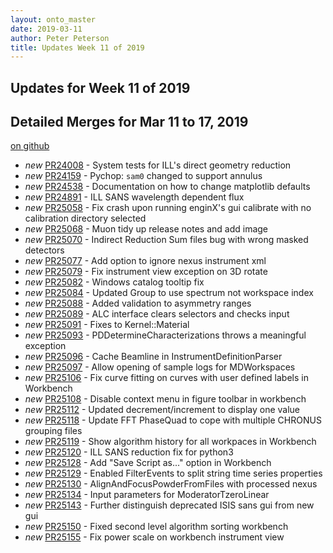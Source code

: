 ```yaml
---
layout: onto_master
date: 2019-03-11
author: Peter Peterson
title: Updates Week 11 of 2019
---
```

Updates for Week 11 of 2019
---------------------------

Detailed Merges for Mar 11 to 17, 2019
--------------------------------------
[on github](https://github.com/mantidproject/mantid/pulls?q=is%3Apr+merged%3A2019-03-12..2019-03-17)

* *new* [PR24008](https://github.com/mantidproject/mantid/pull/24008) - System tests for ILL's direct geometry reduction
* *new* [PR24159](https://github.com/mantidproject/mantid/pull/24159) - Pychop: `sam0` changed to support annulus
* *new* [PR24538](https://github.com/mantidproject/mantid/pull/24538) - Documentation on how to change matplotlib defaults
* *new* [PR24891](https://github.com/mantidproject/mantid/pull/24891) - ILL SANS wavelength dependent flux
* *new* [PR25058](https://github.com/mantidproject/mantid/pull/25058) - Fix crash upon running enginX's gui calibrate with no calibration directory selected
* *new* [PR25068](https://github.com/mantidproject/mantid/pull/25068) - Muon tidy up release notes and add image
* *new* [PR25070](https://github.com/mantidproject/mantid/pull/25070) - Indirect Reduction Sum files bug with wrong masked detectors
* *new* [PR25077](https://github.com/mantidproject/mantid/pull/25077) - Add option to ignore nexus instrument xml
* *new* [PR25079](https://github.com/mantidproject/mantid/pull/25079) - Fix instrument view exception on 3D rotate
* *new* [PR25082](https://github.com/mantidproject/mantid/pull/25082) - Windows catalog tooltip fix
* *new* [PR25084](https://github.com/mantidproject/mantid/pull/25084) - Updated Group to use spectrum not workspace index
* *new* [PR25088](https://github.com/mantidproject/mantid/pull/25088) - Added validation to asymmetry ranges
* *new* [PR25089](https://github.com/mantidproject/mantid/pull/25089) - ALC interface clears selectors and checks input
* *new* [PR25091](https://github.com/mantidproject/mantid/pull/25091) - Fixes to Kernel::Material
* *new* [PR25093](https://github.com/mantidproject/mantid/pull/25093) - PDDetermineCharacterizations throws a meaningful exception
* *new* [PR25096](https://github.com/mantidproject/mantid/pull/25096) - Cache Beamline in InstrumentDefinitionParser
* *new* [PR25097](https://github.com/mantidproject/mantid/pull/25097) - Allow opening of sample logs for MDWorkspaces
* *new* [PR25106](https://github.com/mantidproject/mantid/pull/25106) - Fix curve fitting on curves with user defined labels in Workbench
* *new* [PR25108](https://github.com/mantidproject/mantid/pull/25108) - Disable context menu in figure toolbar in workbench
* *new* [PR25112](https://github.com/mantidproject/mantid/pull/25112) - Updated decrement/increment to display one value
* *new* [PR25118](https://github.com/mantidproject/mantid/pull/25118) - Update FFT PhaseQuad to cope with multiple CHRONUS grouping files
* *new* [PR25119](https://github.com/mantidproject/mantid/pull/25119) - Show algorithm history for all workpaces in Workbench
* *new* [PR25120](https://github.com/mantidproject/mantid/pull/25120) - ILL SANS reduction fix for python3
* *new* [PR25128](https://github.com/mantidproject/mantid/pull/25128) - Add "Save Script as..." option in Workbench
* *new* [PR25129](https://github.com/mantidproject/mantid/pull/25129) - Enabled FilterEvents to split string time series properties
* *new* [PR25130](https://github.com/mantidproject/mantid/pull/25130) - AlignAndFocusPowderFromFiles with processed nexus
* *new* [PR25134](https://github.com/mantidproject/mantid/pull/25134) - Input parameters for ModeratorTzeroLinear
* *new* [PR25143](https://github.com/mantidproject/mantid/pull/25143) - Further distinguish deprecated ISIS sans gui from new gui
* *new* [PR25150](https://github.com/mantidproject/mantid/pull/25150) - Fixed second level algorithm sorting workbench
* *new* [PR25155](https://github.com/mantidproject/mantid/pull/25155) - Fix power scale on workbench instrument view
